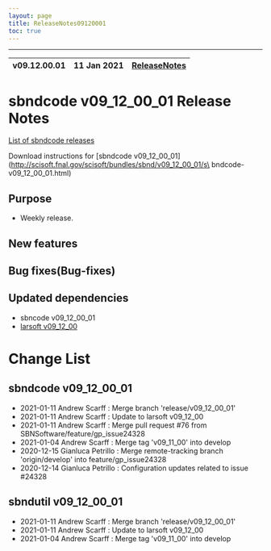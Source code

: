 ```yaml
---
layout: page
title: ReleaseNotes09120001
toc: true
---
```


-----------------------------------------------------------------------------
| v09.12.00.01 | 11 Jan 2021 | [ReleaseNotes](ReleaseNotes09120001.html) |
| --- | --- | --- |



sbndcode v09_12_00_01 Release Notes
=======================================================================================

[List of sbndcode releases](List_of_SBND_code_releases.html)

Download instructions for [sbndcode v09_12_00_01](http://scisoft.fnal.gov/scisoft/bundles/sbnd/v09_12_00_01/s\
bndcode-v09_12_00_01.html)

Purpose
---------------------------------------------------

* Weekly release.

New features
---------------------------------------------------

Bug fixes(Bug-fixes)
---------------------------------------------------

Updated dependencies
---------------------------------------------------

* sbncode v09_12_00_01
* [larsoft v09_12_00](https://cdcvs.fnal.gov/redmine/projects/larsoft/wiki/ReleaseNotes091200)

Change List
==========================================

sbndcode v09_12_00_01
---------------------------------------------------

* 2021-01-11  Andrew Scarff : Merge branch 'release/v09_12_00_01'
* 2021-01-11  Andrew Scarff : Update to larsoft v09_12_00
* 2021-01-11  Andrew Scarff : Merge pull request #76 from SBNSoftware/feature/gp_issue24328
* 2021-01-04  Andrew Scarff : Merge tag 'v09_11_00' into develop
* 2020-12-15  Gianluca Petrillo : Merge remote-tracking branch 'origin/develop' into feature/gp_issue24328
* 2020-12-14  Gianluca Petrillo : Configuration updates related to issue #24328

sbndutil v09_12_00_01
---------------------------------------------------

* 2021-01-11  Andrew Scarff : Merge branch 'release/v09_12_00_01'
* 2021-01-11  Andrew Scarff : Update to larsoft v09_12_00
* 2021-01-04  Andrew Scarff : Merge tag 'v09_11_00' into develop
